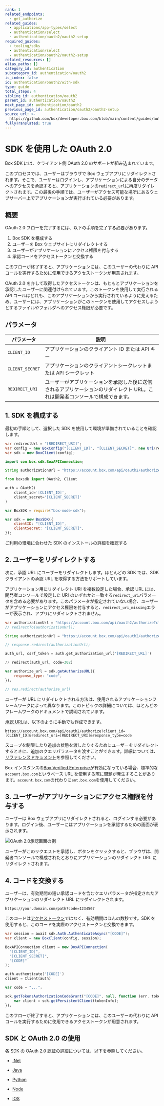```yaml
---
rank: 1
related_endpoints:
  - get_authorize
related_guides:
  - applications/app-types/select
  - authentication/select
  - authentication/oauth2/oauth2-setup
required_guides:
  - tooling/sdks
  - authentication/select
  - authentication/oauth2/oauth2-setup
related_resources: []
alias_paths: []
category_id: authentication
subcategory_id: authentication/oauth2
is_index: false
id: authentication/oauth2/with-sdk
type: guide
total_steps: 4
sibling_id: authentication/oauth2
parent_id: authentication/oauth2
next_page_id: authentication/oauth2
previous_page_id: authentication/oauth2/oauth2-setup
source_url: >-
  https://github.com/box/developer.box.com/blob/main/content/guides/authentication/oauth2/with-sdk.md
fullyTranslated: true
---
```


# SDK を使用した OAuth 2.0

Box SDK には、クライアント側 OAuth 2.0 のサポートが組み込まれています。

このプロセスでは、ユーザーはブラウザで Box ウェブアプリにリダイレクトされます。そこで、ユーザーはログインし、アプリケーションによる自分のデータへのアクセスを承認すると、アプリケーションの`redirect_url`に再度リダイレクトされます。この最後の手順では、ユーザーがアクセス可能な場所にあるウェブサーバー上でアプリケーションが実行されている必要があります。

## 概要

OAuth 2.0 フローを完了するには、以下の手順を完了する必要があります。

1. Box SDK を構成する
2. ユーザーを Box ウェブサイトにリダイレクトする
3. ユーザーがアプリケーションにアクセス権限を付与する
4. 承認コードをアクセストークンと交換する

このフローが終了すると、アプリケーションには、このユーザーの代わりに API コールを実行するために使用できるアクセストークンが用意されます。

<Message notice>

OAuth 2.0 を介して取得したアクセストークンは、もともとアプリケーションを承認したユーザーに関連付けられています。このトークンを使用して実行される API コールはどれも、このアプリケーションから実行されているように見えるため、ユーザーには、アプリケーションがこのトークンを使用してアクセスしようとするファイルやフォルダへのアクセス権限が必要です。

</Message>

## パラメータ

<!-- markdownlint-disable line-length -->

| パラメータ      | 説明                                                                                                                         |
| --------------- | ---------------------------------------------------------------------------------------------------------------------------- |
| `CLIENT_ID`     | アプリケーションのクライアント ID または API キー                                                                            |
| `CLIENT_SECRET` | アプリケーションのクライアントシークレットまたは API シークレット                                                            |
| `REDIRECT_URI`  | ユーザーがアプリケーションを承認した後に送信されるアプリケーションのリダイレクト URL。これは開発者コンソールで構成できます。 |

<!-- markdownlint-enable line-length -->

## 1. SDK を構成する

最初の手順として、選択した SDK を使用して環境が準備されていることを確認します。

<Tabs>

<Tab title=".NET">

```csharp
var redirectUrl = "[REDIRECT_URI]";
var config = new BoxConfig("[CLIENT_ID]", "[CLIENT_SECRET]", new Uri(redirectUrl));
var sdk = new BoxClient(config);

```

</Tab>

<Tab title="Java">

<!-- markdownlint-disable line-length -->

```java
import com.box.sdk.BoxAPIConnection;

String authorizationUrl = "https://account.box.com/api/oauth2/authorize?client_id=[CLIENT_ID]&response_type=code";

```

<!-- markdownlint-enable line-length -->

</Tab>

<Tab title="Python">

```python
from boxsdk import OAuth2, Client

auth = OAuth2(
    client_id='[CLIENT_ID]',
    client_secret='[CLIENT_SECRET]'
)

```

</Tab>

<Tab title="Node">

```js
var BoxSDK = require("box-node-sdk");

var sdk = new BoxSDK({
	clientID: "[CLIENT_ID]",
	clientSecret: "[CLIENT_SECRET]",
});
```

</Tab>

</Tabs>

<CTA to="guide://tooling/sdks">

ご利用の環境に合わせた SDK のインストールの詳細を確認する

</CTA>

## 2. ユーザーをリダイレクトする

次に、承認 URL にユーザーをリダイレクトします。ほとんどの SDK では、SDK クライアントの承認 URL を取得する方法をサポートしています。

<Message warning>

アプリケーション用にリダイレクト URI を複数設定した場合、承認 URL には、開発者コンソールで設定した URI のいずれかと一致する`redirect_uri`パラメータを含める必要があります。このパラメータが指定されていない場合、ユーザーがアプリケーションにアクセス権限を付与すると、`redirect_uri_missing`エラーが表示され、アプリにリダイレクトされません。

</Message>

<Tabs>

<Tab title=".NET">

```csharp
var authorizationUrl = "https://account.box.com/api/oauth2/authorize?client_id=[CLIENT_ID]&response_type=code";
// redirectTo(authorizationUrl);

```

</Tab>

<Tab title="Java">

<!-- markdownlint-disable line-length -->

```java
String authorizationUrl = "https://account.box.com/api/oauth2/authorize?client_id=[CLIENT_ID]&response_type=code";

// response.redirect(authorizationUrl);

```

<!-- markdownlint-enable line-length -->

</Tab>

<Tab title="Python">

```python
auth_url, csrf_token = auth.get_authorization_url('[REDIRECT_URL]')

// redirect(auth_url, code=302)

```

</Tab>

<Tab title="Node">

```js
var authorize_url = sdk.getAuthorizeURL({
	response_type: "code",
});

// res.redirect(authorize_url)
```

</Tab>

</Tabs>

<Message>

ユーザーが URL にリダイレクトされる方法は、使用されるアプリケーションフレームワークによって異なります。このトピックの詳細については、ほとんどのフレームワークのドキュメントで説明されています。

</Message>

[承認 URL](endpoint://get-authorize)は、以下のように手動でも作成できます。

<!-- markdownlint-disable line-length -->

```curl
https://account.box.com/api/oauth2/authorize?client_id=[CLIENT_ID]&redirect_uri=[REDIRECT_URI]&response_type=code

```

<!-- markdownlint-enable line-length -->

<Message>

スコープを制限したり追加の状態を渡したりするためにユーザーをリダイレクトするときに、追加のクエリパラメータを渡すことができます。詳細については、[リファレンスドキュメント](endpoint://get-authorize)を参照してください。

</Message>

<Message type="tip">

Box インスタンスの[Box Verified Enterprise][1]が有効になっている場合、標準的な`account.box.com`というベース URL を使用する際に問題が発生することがあります。`account.box.com`の代わりに`ent.box.com`を使用してください。

</Message>

## 3. ユーザーがアプリケーションにアクセス権限を付与する

ユーザーは Box ウェブアプリにリダイレクトされると、ログインする必要があります。ログイン後、ユーザーにはアプリケーションを承認するための画面が表示されます。

<ImageFrame border center shadow width="400">

![OAuth 2.0承認画面の例](./oauth2-grant.png)

</ImageFrame>

ユーザーがこのリクエストを承認し、ボタンをクリックすると、ブラウザは、開発者コンソールで構成されたとおりにアプリケーションのリダイレクト URL にリダイレクトされます。

## 4. コードを交換する

ユーザーは、有効期間の短い承認コードを含むクエリパラメータが指定されたアプリケーションのリダイレクト URL にリダイレクトされます。

```curl
https://your.domain.com/path?code=1234567

```

このコードは[アクセストークン][tokens]ではなく、有効期間はほんの数秒です。SDK を使用すると、このコードを実際のアクセストークンと交換できます。

<Tabs>

<Tab title=".NET">

```csharp
var session = await sdk.Auth.AuthenticateAsync("[CODE]");
var client = new BoxClient(config, session);

```

</Tab>

<Tab title="Java">

```java
BoxAPIConnection client = new BoxAPIConnection(
  "[CLIENT_ID]",
  "[CLIENT_SECRET]",
  "[CODE]"
);

```

</Tab>

<Tab title="Python">

```python
auth.authenticate('[CODE]')
client = Client(auth)

```

</Tab>

<Tab title="Node">

```js
var code = "...";

sdk.getTokensAuthorizationCodeGrant("[CODE]", null, function (err, tokenInfo) {
	var client = sdk.getPersistentClient(tokenInfo);
});
```

</Tab>

</Tabs>

このフローが終了すると、アプリケーションには、このユーザーの代わりに API コールを実行するために使用できるアクセストークンが用意されます。

## SDK と OAuth 2.0 の使用

各 SDK の OAuth 2.0 認証の詳細については、以下を参照してください。

- [.Net][.Net]

- [Java][Java]

- [Python][Python]

- [Node][Node]

- [IOS][IOS]

[.Net]: https://github.com/box/box-windows-sdk-v2/blob/main/docs/authentication.md#traditional-3-legged-oauth2
[Java]: https://github.com/box/box-java-sdk/blob/main/doc/authentication.md#standard-3-legged-oauth-20
[Python]: https://github.com/box/box-python-sdk/blob/main/docs/usage/authentication.md#traditional-3-legged-oauth2
[Node]: https://github.com/box/box-node-sdk/blob/main/docs/authentication.md#traditional-3-legged-oauth2
[IOS]: https://github.com/box/box-ios-sdk/blob/main/docs/usage/authentication.md#traditional-3-legged-oauth2
[tokens]: g://authentication/tokens/access-tokens

<!-- i18n-enable localize-links -->

[1]: https://support.box.com/hc/ja/articles/360043693554-Box-Verified-Enterpriseとサポート対象のアプリ

<!-- i18n-disable localize-links -->
